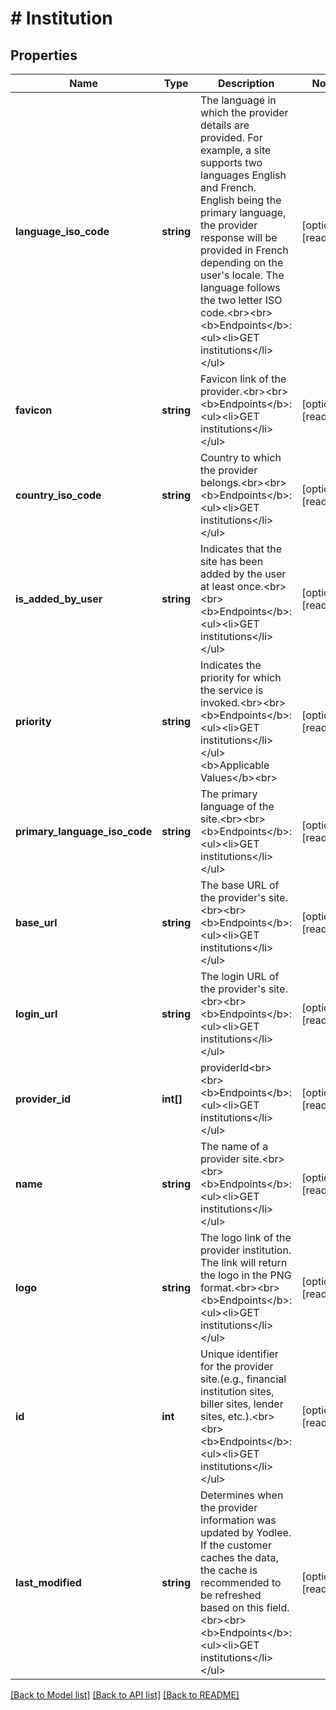 # # Institution

## Properties

Name | Type | Description | Notes
------------ | ------------- | ------------- | -------------
**language_iso_code** | **string** | The language in which the provider details are provided. For example, a site supports two languages English and French. English being the primary language, the provider response will be provided in French depending on the user&#39;s locale. The language follows the two letter ISO code.&lt;br&gt;&lt;br&gt;&lt;b&gt;Endpoints&lt;/b&gt;:&lt;ul&gt;&lt;li&gt;GET institutions&lt;/li&gt;&lt;/ul&gt; | [optional] [readonly]
**favicon** | **string** | Favicon link of the provider.&lt;br&gt;&lt;br&gt;&lt;b&gt;Endpoints&lt;/b&gt;:&lt;ul&gt;&lt;li&gt;GET institutions&lt;/li&gt;&lt;/ul&gt; | [optional] [readonly]
**country_iso_code** | **string** | Country to which the provider belongs.&lt;br&gt;&lt;br&gt;&lt;b&gt;Endpoints&lt;/b&gt;:&lt;ul&gt;&lt;li&gt;GET institutions&lt;/li&gt;&lt;/ul&gt; | [optional] [readonly]
**is_added_by_user** | **string** | Indicates that the site has been added by the user at least once.&lt;br&gt;&lt;br&gt;&lt;b&gt;Endpoints&lt;/b&gt;:&lt;ul&gt;&lt;li&gt;GET institutions&lt;/li&gt;&lt;/ul&gt; | [optional] [readonly]
**priority** | **string** | Indicates the priority for which the service is invoked.&lt;br&gt;&lt;br&gt;&lt;b&gt;Endpoints&lt;/b&gt;:&lt;ul&gt;&lt;li&gt;GET institutions&lt;/li&gt;&lt;/ul&gt;&lt;b&gt;Applicable Values&lt;/b&gt;&lt;br&gt; | [optional] [readonly]
**primary_language_iso_code** | **string** | The primary language of the site.&lt;br&gt;&lt;br&gt;&lt;b&gt;Endpoints&lt;/b&gt;:&lt;ul&gt;&lt;li&gt;GET institutions&lt;/li&gt;&lt;/ul&gt; | [optional] [readonly]
**base_url** | **string** | The base URL of the provider&#39;s site.&lt;br&gt;&lt;br&gt;&lt;b&gt;Endpoints&lt;/b&gt;:&lt;ul&gt;&lt;li&gt;GET institutions&lt;/li&gt;&lt;/ul&gt; | [optional] [readonly]
**login_url** | **string** | The login URL of the provider&#39;s site.&lt;br&gt;&lt;br&gt;&lt;b&gt;Endpoints&lt;/b&gt;:&lt;ul&gt;&lt;li&gt;GET institutions&lt;/li&gt;&lt;/ul&gt; | [optional] [readonly]
**provider_id** | **int[]** | providerId&lt;br&gt;&lt;br&gt;&lt;b&gt;Endpoints&lt;/b&gt;:&lt;ul&gt;&lt;li&gt;GET institutions&lt;/li&gt;&lt;/ul&gt; | [optional] [readonly]
**name** | **string** | The name of a provider site.&lt;br&gt;&lt;br&gt;&lt;b&gt;Endpoints&lt;/b&gt;:&lt;ul&gt;&lt;li&gt;GET institutions&lt;/li&gt;&lt;/ul&gt; | [optional] [readonly]
**logo** | **string** | The logo link of the provider institution. The link will return the logo in the PNG format.&lt;br&gt;&lt;br&gt;&lt;b&gt;Endpoints&lt;/b&gt;:&lt;ul&gt;&lt;li&gt;GET institutions&lt;/li&gt;&lt;/ul&gt; | [optional] [readonly]
**id** | **int** | Unique identifier for the provider site.(e.g., financial institution sites, biller sites, lender sites, etc.).&lt;br&gt;&lt;br&gt;&lt;b&gt;Endpoints&lt;/b&gt;:&lt;ul&gt;&lt;li&gt;GET institutions&lt;/li&gt;&lt;/ul&gt; | [optional] [readonly]
**last_modified** | **string** | Determines when the provider information was updated by Yodlee. If the customer caches the data, the cache is recommended to be refreshed based on this field.&lt;br&gt;&lt;br&gt;&lt;b&gt;Endpoints&lt;/b&gt;:&lt;ul&gt;&lt;li&gt;GET institutions&lt;/li&gt;&lt;/ul&gt; | [optional] [readonly]

[[Back to Model list]](../../README.md#models) [[Back to API list]](../../README.md#endpoints) [[Back to README]](../../README.md)
